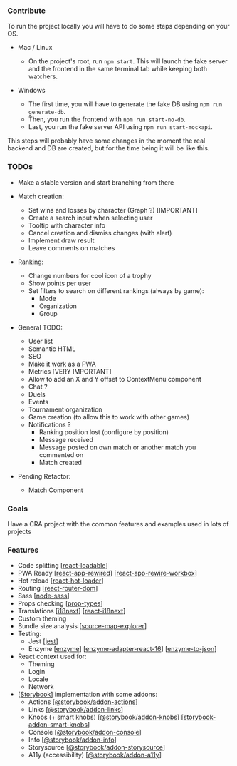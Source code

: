 ### Contribute
To run the project locally you will have to do some steps depending on your OS.

- Mac / Linux
   * On the project's root, run `npm start`. This will launch the fake server and the frontend in the same terminal tab while keeping both watchers.

- Windows
   * The first time, you will have to generate the fake DB using `npm run generate-db`.
   * Then, you run the frontend with `npm run start-no-db`.
   * Last, you run the fake server API using `npm run start-mockapi`.

This steps will probably have some changes in the moment the real backend and DB are created, but for the time being it will be like this.

### TODOs
- Make a stable version and start branching from there
- Match creation:
    * Set wins and losses by character (Graph ?) [IMPORTANT]
    * Create a search input when selecting user
    * Tooltip with character info
    * Cancel creation and dismiss changes (with alert)
    * Implement draw result
    * Leave comments on matches

- Ranking:
    * Change numbers for cool icon of a trophy
    * Show points per user
    * Set filters to search on different rankings (always by game):
        + Mode
        + Organization
        + Group

- General TODO:
    * User list
    * Semantic HTML
    * SEO
    * Make it work as a PWA
    * Metrics [VERY IMPORTANT]
    * Allow to add an X and Y offset to ContextMenu component
    * Chat ?
    * Duels
    * Events
    * Tournament organization
    * Game creation (to allow this to work with other games)
    * Notifications ?
        + Ranking position lost (configure by position)
        + Message received
        + Message posted on own match or another match you commented on
        + Match created
        
- Pending Refactor:
    * Match Component


### Goals

Have a CRA project with the common features and examples used in lots of projects

### Features
- Code splitting \[[react-loadable](https://github.com/jamiebuilds/react-loadable)\]
- PWA Ready \[[react-app-rewired](https://github.com/timarney/react-app-rewired)\] \[[react-app-rewire-workbox](react-app-rewire-workbox)\]
- Hot reload \[[react-hot-loader](https://github.com/gaearon/react-hot-loader)\]
- Routing \[[react-router-dom](https://github.com/ReactTraining/react-router)\]
- Sass \[[node-sass](https://github.com/sass/node-sass)\]
- Props checking \[[prop-types](https://github.com/facebook/prop-types)\]
- Translations \[[i18next](https://github.com/i18next/i18next)\] \[[react-i18next](https://github.com/i18next/react-i18next)\]
- Custom theming
- Bundle size analysis \[[source-map-explorer](https://github.com/danvk/source-map-explorer)\]
- Testing:
    - Jest \[[jest](https://github.com/facebook/jest)\]
    - Enzyme \[[enzyme](https://github.com/airbnb/enzyme)\] \[[enzyme-adapter-react-16](https://www.npmjs.com/package/enzyme-adapter-react-16)\] \[[enzyme-to-json](https://github.com/adriantoine/enzyme-to-json)\]
- React context used for:
    - Theming
    - Login
    - Locale
    - Network
- \[[Storybook](https://github.com/storybooks/storybook)\] implementation with some addons:
    - Actions \[[@storybook/addon-actions](https://github.com/storybooks/storybook/tree/next/addons/actions)\]
    - Links \[[@storybook/addon-links](https://github.com/storybooks/storybook/tree/next/addons/links)\]
    - Knobs (+ smart knobs) \[[@storybook/addon-knobs](https://github.com/storybooks/storybook/tree/next/addons/knobs)\] \[[storybook-addon-smart-knobs](https://github.com/storybooks/addon-smart-knobs)\]
    - Console \[[@storybook/addon-console](https://github.com/storybooks/storybook-addon-console)\]
    - Info \[[@storybook/addon-info](https://github.com/storybooks/storybook/tree/next/addons/info)\]
    - Storysource \[[@storybook/addon-storysource](https://github.com/storybooks/storybook/tree/next/addons/storysource)\]
    - A11y (accessibility) \[[@storybook/addon-a11y](https://github.com/storybooks/storybook/tree/next/addons/a11y)\]
